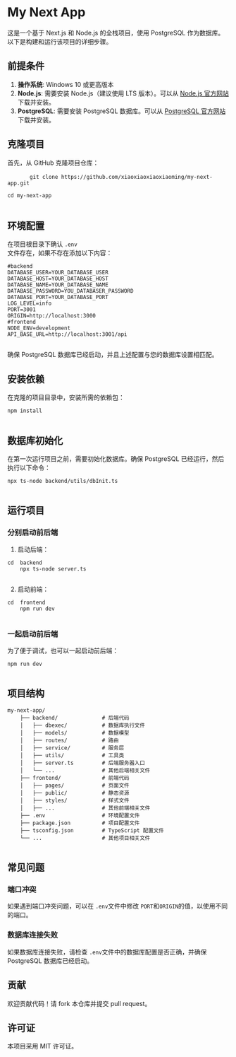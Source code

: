 <div dir="auto">
    <div class="markdown-heading" dir="auto">
        <h1 tabindex="-1" class="heading-element" dir="auto">My Next App</h1>
    </div>
    <p dir="auto">这是一个基于 Next.js 和 Node.js 的全栈项目，使用 PostgreSQL 作为数据库。以下是构建和运行该项目的详细步骤。</p>
    <div class="markdown-heading" dir="auto">
        <h2 tabindex="-1" class="heading-element" dir="auto">前提条件</h2>
    </div>
    <ol dir="auto">
        <li>
            <strong>操作系统</strong>: Windows 10 或更高版本</li>
        <li>
            <strong>Node.js</strong>: 需要安装 Node.js（建议使用 LTS 版本）。可以从
            <a href="https://nodejs.org/" rel="nofollow">Node.js 官方网站</a>下载并安装。</li>
        <li>
            <strong>PostgreSQL</strong>: 需要安装 PostgreSQL 数据库。可以从
            <a href="https://www.postgresql.org/download/" rel="nofollow">PostgreSQL 官方网站</a>下载并安装。</li>
    </ol>
    <div class="markdown-heading" dir="auto">
        <h2 tabindex="-1" class="heading-element" dir="auto">克隆项目</h2>
    </div>
    <p dir="auto">首先，从 GitHub 克隆项目仓库：</p>
    <pre>
      <code>git clone https://github.com/xiaoxiaoxiaoxiaoming/my-next-app.git<br><br/>cd my-next-app</code>
    </pre>
    <div class="markdown-heading" dir="auto">
        <h2 tabindex="-1" class="heading-element" dir="auto">环境配置</h2>
    </div>
    <p dir="auto">在项目根目录下确认 <code>.env
</code>文件存在，如果不存在添加以下内容：</p><pre><code>#backend
DATABASE_USER=YOUR_DATABASE_USER
DATABASE_HOST=YOUR_DATABASE_HOST
DATABASE_NAME=YOUR_DATABASE_NAME
DATABASE_PASSWORD=YOU_DATABASER_PASSWORD
DATABASE_PORT=YOUR_DATABASE_PORT
LOG_LEVEL=info
PORT=3001
ORIGIN=http://localhost:3000
#frontend
NODE_ENV=development
API_BASE_URL=http://localhost:3001/api</code></p></div></div></pre>
    <p dir="auto">确保 PostgreSQL 数据库已经启动，并且上述配置与您的数据库设置相匹配。</p>
    <div class="markdown-heading" dir="auto">
        <h2 tabindex="-1" class="heading-element" dir="auto">安装依赖</h2>
    </div>
    <p dir="auto">在克隆的项目目录中，安装所需的依赖包：</p>
    <pre><code>npm install
    </code></div></div></pre>
    <div class="markdown-heading" dir="auto">
        <h2 tabindex="-1" class="heading-element" dir="auto">数据库初始化</h2>
    </div>
    <p dir="auto">在第一次运行项目之前，需要初始化数据库。确保 PostgreSQL 已经运行，然后执行以下命令：</p>
    <pre><code>npx ts-node backend/utils/dbInit.ts
    </code></div></div></pre>
    <div class="markdown-heading" dir="auto">
        <h2 tabindex="-1" class="heading-element" dir="auto">运行项目</h2>
    </div>
    <div class="markdown-heading" dir="auto">
        <h3 tabindex="-1" class="heading-element" dir="auto">分别启动前后端</h3>
    </div>
    <ol dir="auto">
        <li>启动后端：</li>
    </ol>
    <pre><code>cd  backend
    npx ts-node server.ts
    </code></div></div></pre>
    <ol start="2" dir="auto">
        <li>启动前端：</li>
    </ol>
    <pre><code>cd  frontend
    npm run dev
    </code></div></div></pre>
    <div class="markdown-heading" dir="auto">
        <h3 tabindex="-1" class="heading-element" dir="auto">一起启动前后端</h3>
    </div>
    <p dir="auto">为了便于调试，也可以一起启动前后端：</p>
    <pre><code>npm run dev
    </code></div></div></pre>
    <div class="markdown-heading" dir="auto">
        <h2 tabindex="-1" class="heading-element" dir="auto">项目结构</h2>
    </div>
    <pre><code><span>my</span>-<span>next</span>-app/
    ├── backend/              <span># 后端代码</span>
    │   ├── dbexec/           <span># 数据库执行文件</span>
    │   ├── models/           <span># 数据模型</span>
    │   ├── routes/           <span># 路由</span>
    │   ├── service/          <span># 服务层</span>
    │   ├── utils/            <span># 工具类</span>
    │   ├── server.ts         <span># 后端服务器入口</span>
    │   └── ...               <span># 其他后端相关文件</span>
    ├── frontend/             <span># 前端代码</span>
    │   ├── pages/            <span># 页面文件</span>
    │   ├── public/           <span># 静态资源</span>
    │   ├── styles/           <span># 样式文件</span>
    │   ├── ...               <span># 其他前端相关文件</span>
    ├── .env                  <span># 环境配置文件</span>
    ├── package.json          <span># 项目配置文件</span>
    ├── tsconfig.json         <span># TypeScript 配置文件</span>
    └── ...                   <span># 其他项目相关文件</span>
    </code></div></div></pre>
    <div class="markdown-heading" dir="auto">
        <h2 tabindex="-1" class="heading-element" dir="auto">常见问题</h2>
    </div>
    <div class="markdown-heading" dir="auto">
        <h3 tabindex="-1" class="heading-element" dir="auto">端口冲突</h3>
    </div>
    <p dir="auto">如果遇到端口冲突问题，可以在 <code>.env</code>文件中修改 <code>PORT</code>和<code>ORIGIN</code>的值，以使用不同的端口。</p>
    <div class="markdown-heading" dir="auto">
        <h3 tabindex="-1" class="heading-element" dir="auto">数据库连接失败</h3>
    </div>
    <p dir="auto">如果数据库连接失败，请检查 <code>.env</code>文件中的数据库配置是否正确，并确保 PostgreSQL 数据库已经启动。</p>
    <div class="markdown-heading" dir="auto">
        <h2 tabindex="-1" class="heading-element" dir="auto">贡献</h2>
    </div>
    <p dir="auto">欢迎贡献代码！请 fork 本仓库并提交 pull request。</p>
    <div class="markdown-heading" dir="auto">
        <h2 tabindex="-1" class="heading-element" dir="auto">许可证</h2>
    </div>
    <p dir="auto">本项目采用 MIT 许可证。</p>
</div>